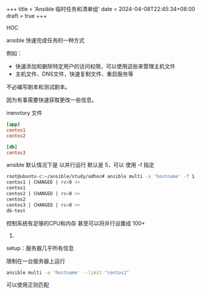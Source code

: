 +++
title = 'Ansible 临时任务和清单组'
date = 2024-04-08T22:45:34+08:00
draft = true
+++

HOC

ansible 快速完成任务的一种方式

例如：

+ 快速添加和删除特定用户的访问权限，可以使用这些来管理主机文件
+ 主机文件、DNS文件，快速复制文件、重启服务等



不必编写剧本和测试剧本。

因为有事需要快速获取更改一些信息。



inenvtory 文件

```ini
[app]
centos1
centos2

[db]
centos3
```



ansible 默认情况下是 以并行运行 默认是 5，可以 使用 -f 指定

```sh
root@ubuntu-c:~/ansible/study/adhoc# ansible multi -a 'hostname' -f 1
centos1 | CHANGED | rc=0 >>
centos1
centos2 | CHANGED | rc=0 >>
centos2
centos3 | CHANGED | rc=0 >>
db-test
```

控制系统有足够的CPU和内存 甚至可以将并行设置成 100+

1. 

setup：服务器几乎所有信息



限制在一台服务器上运行

```sh
ansible multi -a 'hostname' --limit "centos1"
```

可以使用正则匹配

